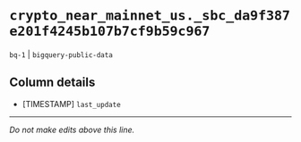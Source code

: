 # `crypto_near_mainnet_us._sbc_da9f387e201f4245b107b7cf9b59c967`
`bq-1` | `bigquery-public-data`

## Column details
* [TIMESTAMP] `last_update`

-------------------------------------------------------------------------------
*Do not make edits above this line.*
